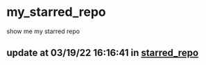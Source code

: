 # my_starred_repo
show me my starred repo

update at 03/19/22 16:16:41 in [starred_repo](./index.html)
---

